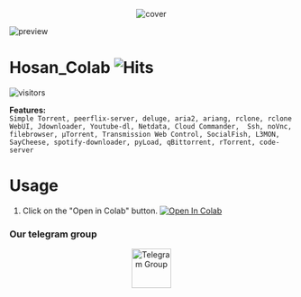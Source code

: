 <p align="center"><img src="https://raw.githubusercontent.com/hosantemp/hosan-colab/master/src/cover.png" alt="cover"></p>

![preview](https://raw.githubusercontent.com/hosantemp/hosan-colab/master/src/preview.gif)

# Hosan_Colab <img src="https://hitcounter.pythonanywhere.com/count/tag.svg?url=https%3A%2F%2Fgithub.com%2Fhosantemp%2Fhosan-colab" alt="Hits">


![visitors](https://visitor-badge.glitch.me/badge?page_id=hosantemp.hosan-colab)
 

<b>Features:</b><br>
`Simple Torrent, peerflix-server, deluge, aria2, ariang, rclone, rclone WebUI, Jdownloader, Youtube-dl, Netdata, Cloud Commander, 
Ssh, noVnc, filebrowser, µTorrent, Transmission Web Control, SocialFish, L3MON, SayCheese, spotify-downloader, pyLoad, qBittorrent, rTorrent, code-server`


# Usage
1. Click on the "Open in Colab" button.
<a href="https://colab.research.google.com/github/hosantemp/hosan-colab/blob/master/hosan-colab.ipynb" target="_parent\"><img src="https://colab.research.google.com/assets/colab-badge.svg" alt="Open In Colab"/></a>


### Our telegram group
<center><a href="https://t.me/torrentToGM"><img src='https://i.imgur.com/CLg6blO.png' height="70" alt="Telegram Group"/></a></center>
